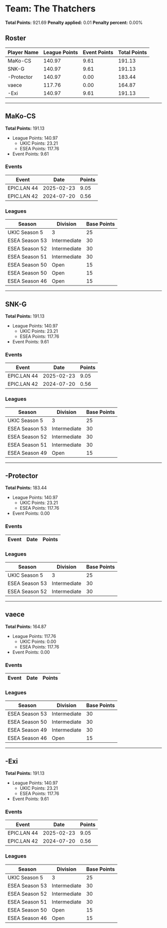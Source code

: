 # Team: The Thatchers

**Total Points:** 921.69
**Penalty applied:** 0.01
**Penalty percent:** 0.00%

## Roster
| Player Name | League Points | Event Points | Total Points |
|-------------|--------------|--------------|-------------|
| MaKo-CS | 140.97 | 9.61 | 191.13 |
| SNK-G | 140.97 | 9.61 | 191.13 |
| -Protector | 140.97 | 0.00 | 183.44 |
| vaece | 117.76 | 0.00 | 164.87 |
| -Exi | 140.97 | 9.61 | 191.13 |

---

## MaKo-CS

**Total Points:** 191.13

- League Points: 140.97
  - UKIC Points: 23.21
  - ESEA Points: 117.76
- Event Points: 9.61

### Events
| Event | Date | Points |
|-------|------|--------|
| EPIC.LAN 44 | 2025-02-23 | 9.05 |
| EPIC.LAN 42 | 2024-07-20 | 0.56 |
### Leagues
| Season | Division | Base Points |
|--------|----------|-------------|
| UKIC Season 5 | 3 | 25 |
| ESEA Season 53 | Intermediate | 30 |
| ESEA Season 52 | Intermediate | 30 |
| ESEA Season 51 | Intermediate | 30 |
| ESEA Season 50 | Open | 15 |
| ESEA Season 50 | Open | 15 |
| ESEA Season 46 | Open | 15 |
---

## SNK-G

**Total Points:** 191.13

- League Points: 140.97
  - UKIC Points: 23.21
  - ESEA Points: 117.76
- Event Points: 9.61

### Events
| Event | Date | Points |
|-------|------|--------|
| EPIC.LAN 44 | 2025-02-23 | 9.05 |
| EPIC.LAN 42 | 2024-07-20 | 0.56 |
### Leagues
| Season | Division | Base Points |
|--------|----------|-------------|
| UKIC Season 5 | 3 | 25 |
| ESEA Season 53 | Intermediate | 30 |
| ESEA Season 52 | Intermediate | 30 |
| ESEA Season 51 | Intermediate | 30 |
| ESEA Season 49 | Open | 15 |
---

## -Protector

**Total Points:** 183.44

- League Points: 140.97
  - UKIC Points: 23.21
  - ESEA Points: 117.76
- Event Points: 0.00

### Events
| Event | Date | Points |
|-------|------|--------|
### Leagues
| Season | Division | Base Points |
|--------|----------|-------------|
| UKIC Season 5 | 3 | 25 |
| ESEA Season 53 | Intermediate | 30 |
| ESEA Season 52 | Intermediate | 30 |
---

## vaece

**Total Points:** 164.87

- League Points: 117.76
  - UKIC Points: 0.00
  - ESEA Points: 117.76
- Event Points: 0.00

### Events
| Event | Date | Points |
|-------|------|--------|
### Leagues
| Season | Division | Base Points |
|--------|----------|-------------|
| ESEA Season 53 | Intermediate | 30 |
| ESEA Season 50 | Intermediate | 30 |
| ESEA Season 49 | Intermediate | 30 |
| ESEA Season 46 | Open | 15 |
---

## -Exi

**Total Points:** 191.13

- League Points: 140.97
  - UKIC Points: 23.21
  - ESEA Points: 117.76
- Event Points: 9.61

### Events
| Event | Date | Points |
|-------|------|--------|
| EPIC.LAN 44 | 2025-02-23 | 9.05 |
| EPIC.LAN 42 | 2024-07-20 | 0.56 |
### Leagues
| Season | Division | Base Points |
|--------|----------|-------------|
| UKIC Season 5 | 3 | 25 |
| ESEA Season 53 | Intermediate | 30 |
| ESEA Season 52 | Intermediate | 30 |
| ESEA Season 51 | Intermediate | 30 |
| ESEA Season 50 | Open | 15 |
| ESEA Season 46 | Open | 15 |